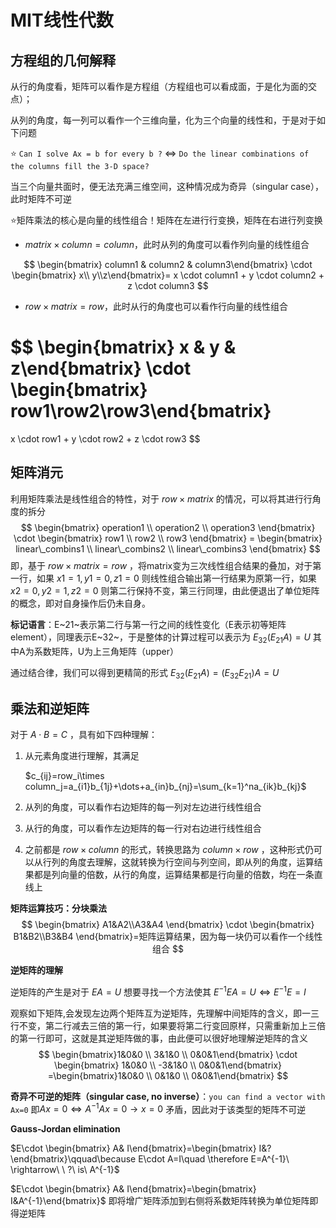 # MIT线性代数

## 方程组的几何解释

从行的角度看，矩阵可以看作是方程组（方程组也可以看成面，于是化为面的交点）；

从列的角度，每一列可以看作一个三维向量，化为三个向量的线性和，于是对于如下问题

:star: `Can I solve Ax = b for every b ?` $\Longleftrightarrow$ `Do the linear combinations of the columns fill the 3-D space?`

当三个向量共面时，便无法充满三维空间，这种情况成为奇异（singular case），此时矩阵不可逆

:star:矩阵乘法的核心是向量的线性组合！矩阵在左进行行变换，矩阵在右进行列变换

-  $matrix\times column=column$，此时从列的角度可以看作列向量的线性组合

$$
\begin{bmatrix} column1 & column2 & column3\end{bmatrix}
\cdot
\begin{bmatrix} x\\ y\\z\end{bmatrix}=
x \cdot column1 + y \cdot column2 + z \cdot column3
$$

- $row \times matrix = row$，此时从行的角度也可以看作行向量的线性组合

$$
\begin{bmatrix} x & y & z\end{bmatrix}
\cdot
\begin{bmatrix} row1\\row2\\row3\end{bmatrix}
=
x \cdot row1 + y \cdot row2 + z \cdot row3
$$



## 矩阵消元

利用矩阵乘法是线性组合的特性，对于 $row\times matrix$ 的情况，可以将其进行行角度的拆分
$$
\begin{bmatrix} operation1 \\ operation2 \\ operation3 \end{bmatrix} 
\cdot 
\begin{bmatrix} row1 \\ row2 \\ row3 \end{bmatrix} = 
\begin{bmatrix} linear\_combins1 \\ linear\_combins2 \\ linear\_combins3 \end{bmatrix}
$$
即，基于 $row \times matrix = row$ ，将matrix变为三次线性组合结果的叠加，对于第一行，如果 $x1=1,y1=0, z1=0$ 则线性组合输出第一行结果为原第一行，如果 $x2=0,y2=1, z2=0$ 则第二行保持不变，第三行同理，由此便退出了单位矩阵的概念，即对自身操作后仍未自身。

**标记语言**：E~21~表示第二行与第一行之间的线性变化（E表示初等矩阵element），同理表示E~32~，于是整体的计算过程可以表示为 $E_{32}(E_{21}A)=U$ 其中A为系数矩阵，U为上三角矩阵（upper）

通过结合律，我们可以得到更精简的形式 $E_{32}(E_{21}A)=(E_{32}E_{21})A=U$



## 乘法和逆矩阵

对于 $A\cdot B=C$ ，具有如下四种理解：

1. 从元素角度进行理解，其满足

   $c_{ij}=row_i\times column_j=a_{i1}b_{1j}+\dots+a_{in}b_{nj}=\sum_{k=1}^na_{ik}b_{kj}$

2. 从列的角度，可以看作右边矩阵的每一列对左边进行线性组合

3. 从行的角度，可以看作左边矩阵的每一行对右边进行线性组合

4. 之前都是 $row \times column$ 的形式，转换思路为 $column \times row$ ，这种形式仍可以从行列的角度去理解，这就转换为行空间与列空间，即从列的角度，运算结果都是列向量的倍数，从行的角度，运算结果都是行向量的倍数，均在一条直线上



**矩阵运算技巧：分块乘法**
$$
\begin{bmatrix} A1&A2\\A3&A4 \end{bmatrix} \cdot
\begin{bmatrix} B1&B2\\B3&B4 \end{bmatrix}=矩阵运算结果，因为每一块仍可以看作一个线性组合
$$


**逆矩阵的理解**

逆矩阵的产生是对于 $EA=U$ 想要寻找一个方法使其 $E^{-1}EA=U \Leftrightarrow E^{-1}E=I$

观察如下矩阵,会发现左边两个矩阵互为逆矩阵，先理解中间矩阵的含义，即一三行不变，第二行减去三倍的第一行，如果要将第二行变回原样，只需重新加上三倍的第一行即可，这就是其逆矩阵做的事，由此便可以很好地理解逆矩阵的含义
$$
\begin{bmatrix}1&0&0 \\ 3&1&0 \\ 0&0&1\end{bmatrix}
\cdot
\begin{bmatrix} 1&0&0 \\ -3&1&0 \\ 0&0&1\end{bmatrix}
=\begin{bmatrix}1&0&0 \\ 0&1&0 \\ 0&0&1\end{bmatrix}
$$



**奇异不可逆的矩阵（singular case, no inverse）**：`you can find a vector with Ax=0` 即$Ax=0\Leftrightarrow A^{-1}Ax=0\rightarrow x=0$ 矛盾，因此对于该类型的矩阵不可逆



**Gauss-Jordan elimination**

$E\cdot \begin{bmatrix} A& I\end{bmatrix}=\begin{bmatrix} I&?\end{bmatrix}\qquad\because E\cdot A=I\quad \therefore E=A^{-1}\ \rightarrow\ \ ?\ is\ A^{-1}$ 

$E\cdot \begin{bmatrix} A& I\end{bmatrix}=\begin{bmatrix} I&A^{-1}\end{bmatrix}$ 即将增广矩阵添加到右侧将系数矩阵转换为单位矩阵即得逆矩阵

